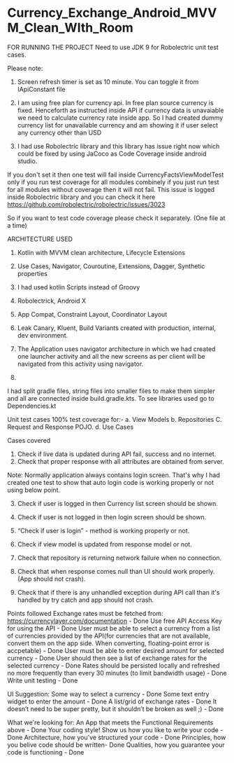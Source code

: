 # Currency_Exchange_Android_MVVM_Clean_WIth_Room


FOR RUNNING THE PROJECT
    Need to use JDK 9 for Robolectric unit test cases.

Please note:
1. Screen refresh timer is set as 10 minute. You can toggle it from IApiConstant file

2. I am using free plan for currency api. In free plan source currency is fixed. Henceforth as instructed inside API if currency data is unavaiable we need to calculate currency rate 
inside app. So I had created dummy currency list for unavailable currency and am showing it if user select any currency other than USD

3. I had use Robolectric library and this library has issue right now which
could be fixed by using JaCoco as Code Coverage inside android studio.

If you don't set it then one test will fail inside CurrencyFactsViewModelTest only if you run
test coverage for all modules combinely if you just run test for all modules without
coverage then it will not fail. This issue is logged inside Robolectric library and
you can check it here
https://github.com/robolectric/robolectric/issues/3023

So if you want to test code coverage please check it separately. (One file at a time)



ARCHITECTURE USED
1. Kotlin with MVVM clean architecture, Lifecycle Extensions
2. Use Cases, Navigator, Couroutine, Extensions, Dagger, Synthetic properties
3. I had used kotlin Scripts instead of Groovy
4. Robolectrick, Android X
5. App Compat, Constraint Layout, Coordinator Layout
6. Leak Canary, Kluent, Build Variants created with production, internal, dev environment.

7. The Application uses navigator architecture in which we had created one launcher activity
and all the new screens as per client will be navigated from this activity using navigator.

8.
I had split gradle files, string files into smaller files to make them simpler and all
are connected inside build.gradle.kts. To see libraries used go to Dependencies.kt


Unit test cases 100% test coverage for:-
  a. View Models
  b. Repositories
  C. Request and Response POJO.
  d. Use Cases

Cases covered 
1. Check if live data is updated during API fail, success and no internet.
2. Check that proper response with all attributes are obtained from server.

Note:
Normally application always contains login screen. That's why I had created one test to show that auto login code is working properly or not using below point.

3. Check if user is logged in then Currency list screen should be shown.

4. Check if user is not logged in then login screen should be shown.
5. “Check if user is login” - method is working properly or not.

6. Check if view model is updated from response model or not.

7. Check that repository is returning network failure when no connection.

8. Check that when response comes null than UI should work properly. (App should not crash).

9. Check that if there is any unhandled exception during API call than it's handled by try catch and app should not crash.


Points followed
 Exchange rates must be fetched from: https://currencylayer.com/documentation - Done
 Use free API Access Key for using the API  - Done
 User must be able to select a currency from a list of currencies provided by the API(for currencies that are not available, convert them on the app side. When converting, floating-point error is accpetable)  - Done
 User must be able to enter desired amount for selected currency  - Done
 User should then see a list of exchange rates for the selected currency  - Done
 Rates should be persisted locally and refreshed no more frequently than every 30 minutes (to limit bandwidth usage)  - Done
 Write unit testing  - Done

UI Suggestion:
 Some way to select a currency - Done
 Some text entry widget to enter the amount - Done
 A list/grid of exchange rates - Done
 It doesn’t need to be super pretty, but it shouldn’t be broken as well ;) - Done



What we're looking for:
 An App that meets the Functional Requirements above - Done
 Your coding style! Show us how you like to write your code - Done
 Architecture, how you've structured your code - Done
 Principles, how you belive code should be written- Done
 Qualities, how you guarantee your code is functioning - Done


